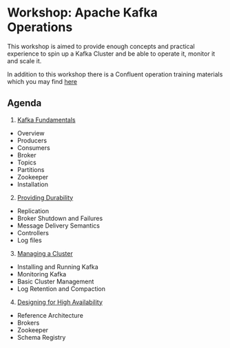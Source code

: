# Workshop: Apache Kafka Operations

This workshop is aimed to provide enough concepts and practical experience
to spin up a Kafka Cluster and be able to operate it, monitor it and 
scale it.

In addition to this workshop there is a Confluent operation training materials which you may find [here](https://github.com/sysco-middleware/kafka-operations-training) 

## Agenda

1. [Kafka Fundamentals](./01-kafka-fundamentals)
  * Overview
  * Producers
  * Consumers
  * Broker
  * Topics
  * Partitions
  * Zookeeper
  * Installation
2. [Providing Durability](./02-kafka-durability)
  * Replication
  * Broker Shutdown and Failures
  * Message Delivery Semantics
  * Controllers
  * Log files
3. [Managing a Cluster](./03-kafka-operations)
  * Installing and Running Kafka
  * Monitoring Kafka
  * Basic Cluster Management
  * Log Retention and Compaction
4. [Designing for High Availability](./04-kafka-ha)
  * Reference Architecture
  * Brokers
  * Zookeeper
  * Schema Registry
